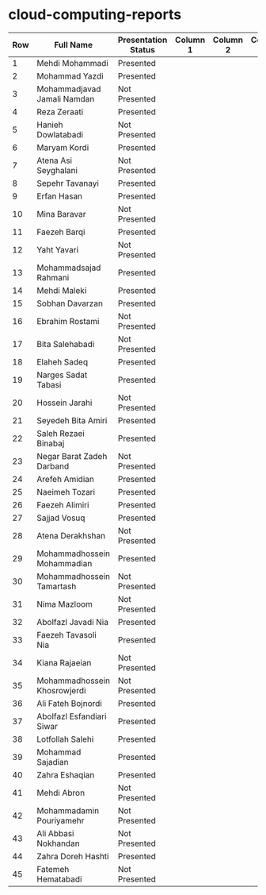 # cloud-computing-reports

| Row | Full Name                    | Presentation Status  | Column 1 | Column 2 | Column 3 |
|-----|------------------------------|----------------------|----------|----------|----------|
| 1   | Mehdi Mohammadi              | Presented            |          |          |          |
| 2   | Mohammad Yazdi               | Presented            |          |          |          |
| 3   | Mohammadjavad Jamali Namdan  | Not Presented        |          |          |          |
| 4   | Reza Zeraati                 | Presented            |          |          |          |
| 5   | Hanieh Dowlatabadi           | Not Presented        |          |          |          |
| 6   | Maryam Kordi                 | Presented            |          |          |          |
| 7   | Atena Asi Seyghalani         | Not Presented        |          |          |          |
| 8   | Sepehr Tavanayi              | Presented            |          |          |          |
| 9   | Erfan Hasan                  | Presented            |          |          |          |
| 10  | Mina Baravar                 | Not Presented        |          |          |          |
| 11  | Faezeh Barqi                 | Presented            |          |          |          |
| 12  | Yaht Yavari                  | Not Presented        |          |          |          |
| 13  | Mohammadsajad Rahmani        | Presented            |          |          |          |
| 14  | Mehdi Maleki                 | Presented            |          |          |          |
| 15  | Sobhan Davarzan              | Presented            |          |          |          |
| 16  | Ebrahim Rostami              | Not Presented        |          |          |          |
| 17  | Bita Salehabadi              | Not Presented        |          |          |          |
| 18  | Elaheh Sadeq                 | Presented            |          |          |          |
| 19  | Narges Sadat Tabasi          | Presented            |          |          |          |
| 20  | Hossein Jarahi               | Not Presented        |          |          |          |
| 21  | Seyedeh Bita Amiri           | Presented            |          |          |          |
| 22  | Saleh Rezaei Binabaj         | Presented            |          |          |          |
| 23  | Negar Barat Zadeh Darband    | Not Presented        |          |          |          |
| 24  | Arefeh Amidian               | Presented            |          |          |          |
| 25  | Naeimeh Tozari               | Presented            |          |          |          |
| 26  | Faezeh Alimiri               | Presented            |          |          |          |
| 27  | Sajjad Vosuq                 | Presented            |          |          |          |
| 28  | Atena Derakhshan             | Not Presented        |          |          |          |
| 29  | Mohammadhossein Mohammadian  | Presented            |          |          |          |
| 30  | Mohammadhossein Tamartash    | Not Presented        |          |          |          |
| 31  | Nima Mazloom                 | Not Presented        |          |          |          |
| 32  | Abolfazl Javadi Nia          | Presented            |          |          |          |
| 33  | Faezeh Tavasoli Nia          | Presented            |          |          |          |
| 34  | Kiana Rajaeian               | Not Presented        |          |          |          |
| 35  | Mohammadhossein Khosrowjerdi | Not Presented        |          |          |          |
| 36  | Ali Fateh Bojnordi           | Presented            |          |          |          |
| 37  | Abolfazl Esfandiari Siwar    | Presented            |          |          |          |
| 38  | Lotfollah Salehi             | Presented            |          |          |          |
| 39  | Mohammad Sajadian            | Presented            |          |          |          |
| 40  | Zahra Eshaqian               | Presented            |          |          |          |
| 41  | Mehdi Abron                  | Not Presented        |          |          |          |
| 42  | Mohammadamin Pouriyamehr     | Not Presented        |          |          |          |
| 43  | Ali Abbasi Nokhandan         | Not Presented        |          |          |          |
| 44  | Zahra Doreh Hashti           | Presented            |          |          |          |
| 45  | Fatemeh Hematabadi           | Not Presented        |          |          |          |
